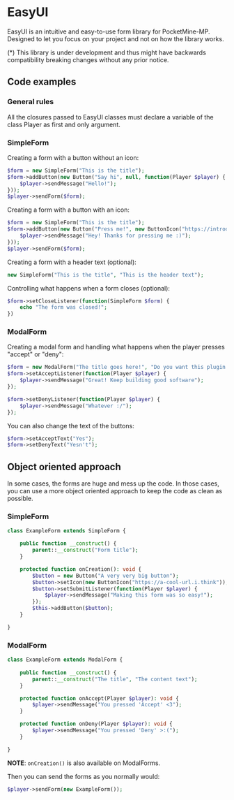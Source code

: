 # EasyUI

EasyUI is an intuitive and easy-to-use form library for PocketMine-MP. Designed to let you focus on your project and not on how the library works.

(*) This library is under development and thus might have backwards compatibility breaking changes without any prior notice.

## Code examples

### General rules

All the closures passed to EasyUI classes must declare a variable of the class Player as first and only argument.

### SimpleForm

Creating a form with a button without an icon:
```php
$form = new SimpleForm("This is the title");
$form->addButton(new Button("Say hi", null, function(Player $player) {
    $player->sendMessage("Hello!");
}));
$player->sendForm($form);
```

Creating a form with a button with an icon:
```php
$form = new SimpleForm("This is the title");
$form->addButton(new Button("Press me!", new ButtonIcon("https://introduce-the-image-url.here"), function(Player $player) {
    $player->sendMessage("Hey! Thanks for pressing me :)");
}));
$player->sendForm($form);
```

Creating a form with a header text (optional):
```php
new SimpleForm("This is the title", "This is the header text");
```

Controlling what happens when a form closes (optional):
```php
$form->setCloseListener(function(SimpleForm $form) {
    echo "The form was closed!";
})
```

### ModalForm

Creating a modal form and handling what happens when the player presses "accept" or "deny":
```php
$form = new ModalForm("The title goes here!", "Do you want this plugin to save you a lot of time?");
$form->setAcceptListener(function(Player $player) {
    $player->sendMessage("Great! Keep building good software");
});

$form->setDenyListener(function(Player $player) {
    $player->sendMessage("Whatever :/");
});

```

You can also change the text of the buttons:
```php
$form->setAcceptText("Yes");
$form->setDenyText("Yesn't");
```

## Object oriented approach

In some cases, the forms are huge and mess up the code. In those cases, you can use a more object oriented approach to keep the code as clean as possible.   

### SimpleForm

```php
class ExampleForm extends SimpleForm {

    public function __construct() {
        parent::__construct("Form title");
    }

    protected function onCreation(): void {
        $button = new Button("A very very big button");
        $button->setIcon(new ButtonIcon("https://a-cool-url.i.think"));
        $button->setSubmitListener(function(Player $player) {
            $player->sendMessage("Making this form was so easy!");
        });
        $this->addButton($button);
    }

}
```

### ModalForm

```php
class ExampleForm extends ModalForm {
    
    public function __construct() {
        parent::__construct("The title", "The content text");
    }

    protected function onAccept(Player $player): void {
        $player->sendMessage("You pressed 'Accept' <3");
    }

    protected function onDeny(Player $player): void {
        $player->sendMessage("You pressed 'Deny' >:(");
    }

}
```
**NOTE**: `onCreation()` is also available on ModalForms.

Then you can send the forms as you normally would:
```php
$player->sendForm(new ExampleForm());
```





